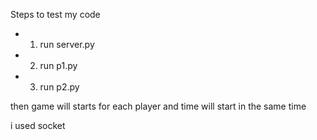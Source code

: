Steps to test my code

-   1. run server.py
-   2. run p1.py
-   3. run p2.py

then game will starts for each player and time will start in the same time

i used socket

